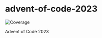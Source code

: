 # advent-of-code-2023

![Coverage](https://img.shields.io/badge/Coverage-91.9%25-brightgreen)

Advent of Code 2023

